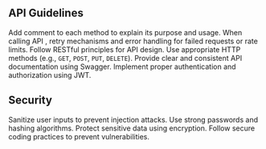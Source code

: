 
## API Guidelines
Add comment to each method to explain its purpose and usage.
When calling API , retry mechanisms and error handling for failed requests or rate limits.
Follow RESTful principles for API design.
Use appropriate HTTP methods (e.g., `GET`, `POST`, `PUT`, `DELETE`).
Provide clear and consistent API documentation using Swagger.
Implement proper authentication and authorization using JWT.

## Security 

Sanitize user inputs to prevent injection attacks.
Use strong passwords and hashing algorithms.
Protect sensitive data using encryption.
Follow secure coding practices to prevent vulnerabilities.

